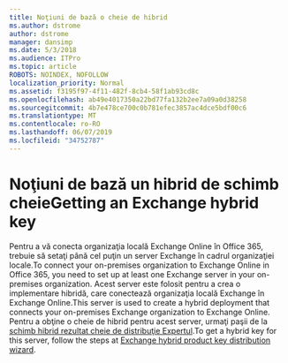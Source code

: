```yaml
---
title: Noţiuni de bază o cheie de hibrid
ms.author: dstrome
author: dstrome
manager: dansimp
ms.date: 5/3/2018
ms.audience: ITPro
ms.topic: article
ROBOTS: NOINDEX, NOFOLLOW
localization_priority: Normal
ms.assetid: f3195f97-4f11-482f-8cb4-58f1ab93cd8c
ms.openlocfilehash: ab49e4017350a22bd77fa132b2ee7a09a0d38258
ms.sourcegitcommit: 4b7e478ce700c0b781efec3857ac4dce5bdf00c6
ms.translationtype: MT
ms.contentlocale: ro-RO
ms.lasthandoff: 06/07/2019
ms.locfileid: "34752787"
---
```

# <a name="getting-an-exchange-hybrid-key"></a><span data-ttu-id="3b099-102">Noţiuni de bază un hibrid de schimb cheie</span><span class="sxs-lookup"><span data-stu-id="3b099-102">Getting an Exchange hybrid key</span></span>

<span data-ttu-id="3b099-103">Pentru a vă conecta organizaţia locală Exchange Online în Office 365, trebuie să setaţi până cel puţin un server Exchange în cadrul organizaţiei locale.</span><span class="sxs-lookup"><span data-stu-id="3b099-103">To connect your on-premises organization to Exchange Online in Office 365, you need to set up at least one Exchange server in your on-premises organization.</span></span> <span data-ttu-id="3b099-104">Acest server este folosit pentru a crea o implementare hibridă, care conectează organizaţia locală Exchange în Exchange Online.</span><span class="sxs-lookup"><span data-stu-id="3b099-104">This server is used to create a hybrid deployment that connects your on-premises Exchange organization to Exchange Online.</span></span> <span data-ttu-id="3b099-105">Pentru a obţine o cheie de hibrid pentru acest server, urmaţi paşii de la [schimb hibrid rezultat cheie de distribuţie Expertul](http://aka.ms/hybridkey).</span><span class="sxs-lookup"><span data-stu-id="3b099-105">To get a hybrid key for this server, follow the steps at [Exchange hybrid product key distribution wizard](http://aka.ms/hybridkey).</span></span>
  

